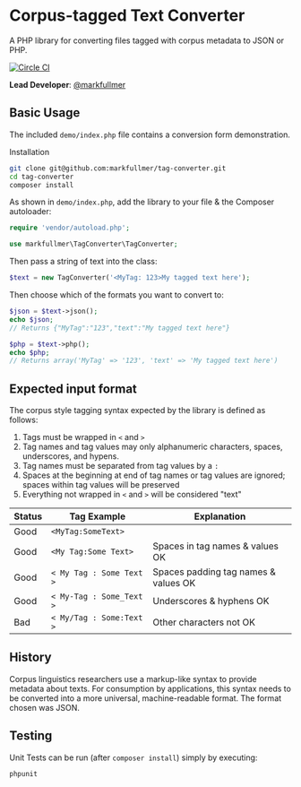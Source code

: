 # Corpus-tagged Text Converter

A PHP library for converting files tagged with corpus metadata to JSON or PHP.

[![Circle CI](https://circleci.com/gh/markfullmer/tag-converter.svg?style=shield)](https://circleci.com/gh/markfullmer/tag-converter)

**Lead Developer**: [@markfullmer](https://github.com/markfullmer)

## Basic Usage
The included `demo/index.php` file contains a conversion form demonstration.

Installation
```bash
git clone git@github.com:markfullmer/tag-converter.git
cd tag-converter
composer install
```
As shown in `demo/index.php`, add the library to your file & the Composer autoloader:

```php
require 'vendor/autoload.php';

use markfullmer\TagConverter\TagConverter;
```

Then pass a string of text into the class:
```php
$text = new TagConverter('<MyTag: 123>My tagged text here');
```

Then choose which of the formats you want to convert to:
```php
$json = $text->json();
echo $json;
// Returns {"MyTag":"123","text":"My tagged text here"}

$php = $text->php();
echo $php;
// Returns array('MyTag' => '123', 'text' => 'My tagged text here')
```

## Expected input format
The corpus style tagging syntax expected by the library is defined as follows:
1. Tags must be wrapped in ```<``` and ```>```
2. Tag names and tag values may only alphanumeric characters, spaces,
underscores, and hypens.
3. Tag names must be separated from tag values by a ```:```
4. Spaces at the beginning at end of tag names or tag values are ignored;
spaces within tag values will be preserved
5. Everything not wrapped in ```<``` and ```>``` will be considered "text"

| Status | Tag Example | Explanation
| --- | --- | --- |
| Good | ```<MyTag:SomeText>``` | |
| Good | ```<My Tag:Some Text>``` | Spaces in tag names & values OK |
| Good | ```< My Tag : Some Text >``` | Spaces padding tag names & values OK|
| Good | ```< My-Tag : Some_Text >``` | Underscores & hyphens OK|
| Bad | ```< My/Tag : Some:Text >``` | Other characters not OK|

## History

Corpus linguistics researchers use a markup-like syntax to provide metadata
about texts. For consumption by applications, this syntax needs to be converted
into a more universal, machine-readable format. The format chosen was JSON.

## Testing
Unit Tests can be run (after ```composer install```) simply by executing:
```bash
phpunit
```
